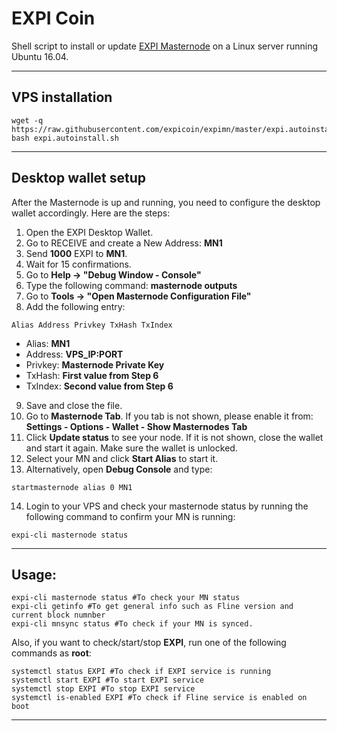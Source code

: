 # EXPI Coin
Shell script to install or update [EXPI Masternode](https://expi.life) on a Linux server running Ubuntu 16.04.
***

## VPS installation
```
wget -q https://raw.githubusercontent.com/expicoin/expimn/master/expi.autoinstall.sh
bash expi.autoinstall.sh
```
***

## Desktop wallet setup

After the Masternode is up and running, you need to configure the desktop wallet accordingly. Here are the steps:
1. Open the EXPI Desktop Wallet.
2. Go to RECEIVE and create a New Address: **MN1**
3. Send **1000** EXPI to **MN1**.
4. Wait for 15 confirmations.
5. Go to **Help -> "Debug Window - Console"**
6. Type the following command: **masternode outputs**
7. Go to  **Tools -> "Open Masternode Configuration File"**
8. Add the following entry:
```
Alias Address Privkey TxHash TxIndex
```
* Alias: **MN1**
* Address: **VPS_IP:PORT**
* Privkey: **Masternode Private Key**
* TxHash: **First value from Step 6**
* TxIndex:  **Second value from Step 6**
9. Save and close the file.
10. Go to **Masternode Tab**. If you tab is not shown, please enable it from: **Settings - Options - Wallet - Show Masternodes Tab**
11. Click **Update status** to see your node. If it is not shown, close the wallet and start it again. Make sure the wallet is unlocked.
12. Select your MN and click **Start Alias** to start it.
13. Alternatively, open **Debug Console** and type:
```
startmasternode alias 0 MN1
```
14. Login to your VPS and check your masternode status by running the following command to confirm your MN is running:
```
expi-cli masternode status
```
***

## Usage:
```
expi-cli masternode status #To check your MN status
expi-cli getinfo #To get general info such as Fline version and current block numnber
expi-cli mnsync status #To check if your MN is synced.
```
Also, if you want to check/start/stop **EXPI**, run one of the following commands as **root**:

```
systemctl status EXPI #To check if EXPI service is running
systemctl start EXPI #To start EXPI service
systemctl stop EXPI #To stop EXPI service
systemctl is-enabled EXPI #To check if Fline service is enabled on boot
```
***
